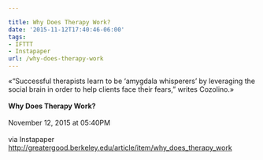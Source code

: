 ```yaml
---

title: Why Does Therapy Work?
date: '2015-11-12T17:40:46-06:00'
tags:
- IFTTT
- Instapaper
url: /why-does-therapy-work
---
```

«“Successful therapists learn to be ‘amygdala whisperers’ by leveraging the social brain in order to help clients face their fears,” writes Cozolino.»<br/><br/><b>Why Does Therapy Work?</b><br/><br/>
November 12, 2015 at 05:40PM<br/><br/>
via Instapaper <a href="http://greatergood.berkeley.edu/article/item/why_does_therapy_work" target="_blank">http://greatergood.berkeley.edu/article/item/why_does_therapy_work</a>
